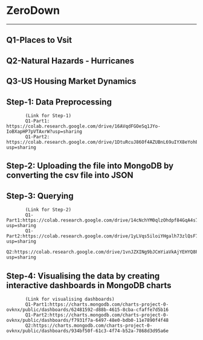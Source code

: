 # ZeroDown
-------
## Q1-Places to Vsit
## Q2-Natural Hazards - Hurricanes
## Q3-US Housing Market Dynamics

## Step-1: Data Preprocessing
           (Link for Step-1)
           Q1-Part1: https://colab.research.google.com/drive/16AVqdFGOeSq1JYo-IoBXapHP7pVTAxrW?usp=sharing
           Q1-Part2: https://colab.research.google.com/drive/1DtuRcuJ86Of4AZUBnL69uIYX8eYohEBp?usp=sharing
           
## Step-2: Uploading the file into MongoDB by converting the csv file into JSON 
## Step-3: Querying 
           (Link for Step-2)
           Q1-Part1:https://colab.research.google.com/drive/14cNchYM0qlzOhdpf84GqA4s7Zfd_L7Br?usp=sharing
           Q1-Part2:https://colab.research.google.com/drive/1yLVqs5iloiYHgalh73zlQsF7JaHwVHsO?usp=sharing
           Q2:https://colab.research.google.com/drive/1vnJZXINg9bJCmYiaVkAjYEHYQ8PjpngV?usp=sharing
           
## Step-4: Visualising the data by creating interactive dashboards in MongoDB charts 
           (Link for visualising dashboards)
           Q1-Part1:https://charts.mongodb.com/charts-project-0-ovknx/public/dashboards/62481592-d88b-4615-8cba-cfaffe7d5b16
           Q1-Part2:https://charts.mongodb.com/charts-project-0-ovknx/public/dashboards/f7931f7a-6497-48e0-bdb0-11e7890f4f48
           Q2:https://charts.mongodb.com/charts-project-0-ovknx/public/dashboards/934bf50f-61c3-4f74-b52a-7868d3d95a6e
